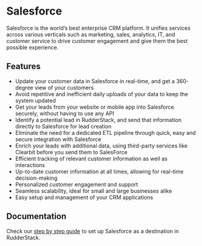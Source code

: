 # Salesforce

Salesforce is the world’s best enterprise CRM platform. It unifies services across various verticals such as marketing, sales, analytics, IT, and customer service to drive customer engagement and give them the best possible experience.

## Features
- Update your customer data in Salesforce in real-time, and get a 360-degree view of your customers
- Avoid repetitive and inefficient daily uploads of your data to keep the system updated
- Get your leads from your website or mobile app into Salesforce securely, without having to use any API
- Identify a potential lead in RudderStack, and send that information directly to Salesforce for lead creation
- Eliminate the need for a dedicated ETL pipeline through quick, easy and secure integration with Salesforce
- Enrich your leads with additional data, using third-party services like Clearbit before you send them to SalesForce
- Efficient tracking of relevant customer information as well as interactions
- Up-to-date customer information at all times, allowing for real-time decision-making
- Personalized customer engagement and support
- Seamless scalability, ideal for small and large businesses alike
- Easy setup and management of your CRM applications

## Documentation
Check our [step by step guide](https://docs.rudderstack.com/destinations/salesforce) to set up Salesforce as a destination in RudderStack.